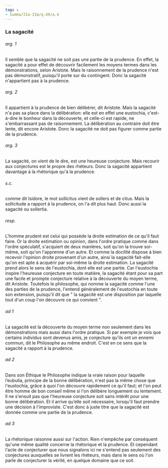 ```yaml
---
tags : 
- Summa/IIa-IIæ/q.49/a.4
---
```


### La sagacité

###### arg. 1
Il semble que la sagacité ne soit pas une partie de la prudence. En effet, la sagacité a pour effet de découvrir facilement les moyens termes dans les démonstrations, selon Aristote. Mais le raisonnement de la prudence n'est pas démonstratif, puisqu'il porte sur du contingent. Donc la sagacité n'appartient pas à la prudence. 

###### arg. 2
Il appartient à la prudence de bien délibérer, dit Aristote. Mais la sagacité n'a pas sa place dans la délibération: elle est en effet une eustochia, c'est-à-dire le bonheur dans la découverte, et celle-ci est rapide, ne s'embarrassant pas de raisonnement. La délibération au contraire doit être lente, dit encore Aristote. Donc la sagacité ne doit pas figurer comme partie de la prudence. 

###### arg. 3
La sagacité, on vient de le dire, est une heureuse conjecture. Mais recourir aux conjectures est le propre des rhéteurs. Donc la sagacité appartient davantage à la rhétorique qu'à la prudence. 

###### s.c.
comme dit Isidore, le mot sollicitus vient de sollers et de citus. Mais la sollicitude a rapport à la prudence, on l'a dit plus haut. Donc aussi la sagacité ou sollertia. 

###### resp.
L'homme prudent est celui qui possède la droite estimation de ce qu'il faut faire. Or la droite estimation ou opinion, dans l'ordre pratique comme dans l'ordre spéculatif, s'acquiert de deux manières, soit qu'on la trouve soi-même, soit qu'on l'apprenne d'un autre. Et comme la docilité dispose à bien recevoir l'opinion droite provenant d'un autre, ainsi la sagacité fait-elle qu'on est apte à acquérir par soi-même la droite estimation. La sagacité prend alors le sens de l'eustochia, dont elle est une partie. Car l'eustochia inspire l'heureuse conjecture en toute matière, la sagacité étant pour sa part une facile et prompte conjecture relative à la découverte du moyen terme, dit Aristote. Toutefois le philosophe, qui nomme la sagacité comme l'une des parties de la prudence, l'entend généralement de l'eustochia en toute son extension, puisqu'il dit que " la sagacité est une disposition par laquelle tout d'un coup l'on découvre ce qui convient ". 

###### ad 1
La sagacité est la découverte du moyen terme non seulement dans les démonstrations mais aussi dans l'ordre pratique. Si par exemple je vois que certains individus sont devenus amis, je conjecture qu'ils ont un ennemi commun, dit le Philosophe au même endroit. C'est en ce sens que la sagacité a rapport à la prudence. 

###### ad 2
Dans son Éthique le Philosophe indique la vraie raison pour laquelle l’eubulia, principe de la bonne délibération, n'est pas la même chose que l'eustochia, grâce à quoi l'on découvre rapidement ce qu'il faut; et l'on peut être homme de bon conseil même si l'on délibère longuement ou lentement. Il ne s'ensuit pas que l'heureuse conjecture soit sans intérêt pour une bonne délibération. Et il arrive qu’elle soit nécessaire, lorsqu'il faut prendre une décision à l'improviste. C'est donc à juste titre que la sagacité est donnée comme une partie de la prudence. 

###### ad 3
La rhétorique raisonne aussi sur l'action. Rien n'empêche par conséquent qu'une même qualité concerne la rhétorique et la prudence. Et cependant l'acte de conjecturer que nous signalons ici ne s'entend pas seulement des conjectures auxquelles se livrent les rhéteurs, mais dans le sens où l'on parle de conjecturer la vérité, en quelque domaine que ce soit. 

